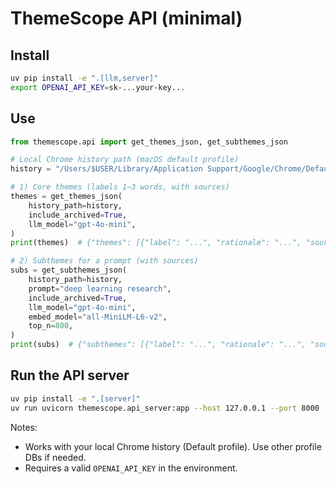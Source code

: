 # ThemeScope API (minimal)

## Install

```bash
uv pip install -e ".[llm,server]"
export OPENAI_API_KEY=sk-...your-key...
```

## Use

```python
from themescope.api import get_themes_json, get_subthemes_json

# Local Chrome history path (macOS default profile)
history = "/Users/$USER/Library/Application Support/Google/Chrome/Default/History"

# 1) Core themes (labels 1–3 words, with sources)
themes = get_themes_json(
	history_path=history,
	include_archived=True,
	llm_model="gpt-4o-mini",
)
print(themes)  # {"themes": [{"label": "...", "rationale": "...", "sources": [{"title": "...", "url": "..."}]}]}

# 2) Subthemes for a prompt (with sources)
subs = get_subthemes_json(
	history_path=history,
	prompt="deep learning research",
	include_archived=True,
	llm_model="gpt-4o-mini",
	embed_model="all-MiniLM-L6-v2",
	top_n=800,
)
print(subs)  # {"subthemes": [{"label": "...", "rationale": "...", "sources": [{"title": "...", "url": "..."}]}]}
```

## Run the API server

```bash
uv pip install -e ".[server]"
uv run uvicorn themescope.api_server:app --host 127.0.0.1 --port 8000
```

Notes:
- Works with your local Chrome history (Default profile). Use other profile DBs if needed.
- Requires a valid `OPENAI_API_KEY` in the environment.
